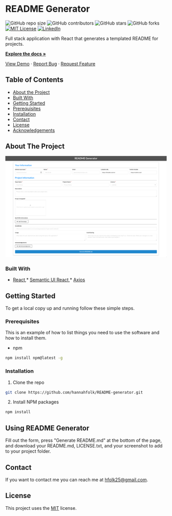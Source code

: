 # README Generator
![GitHub repo size](https://img.shields.io/github/repo-size/hannahfolk/README-generator)
![GitHub contributors](https://img.shields.io/github/contributors/hannahfolk/README-generator)
![GitHub stars](https://img.shields.io/github/stars/hannahfolk/README-generator?style=social)
![GitHub forks](https://img.shields.io/github/forks/hannahfolk/README-generator?style=social)
[![MIT License][license-shield]][license-url]
[![LinkedIn][linkedin-shield]][linkedin-url]
    
Full stack application with React that generates a templated README for projects.
    
<a href="https://github.com/hannahfolk/README-generator"><strong>Explore the docs »</strong></a>
    
<a href="https://hannahfolk/github.io/README-generator">View Demo</a>
·
<a href="https://github.com/hannahfolk/README-generator/issues">Report Bug</a>
·
<a href="https://github.com/hannahfolk/README-generator/issues">Request Feature</a>
    
## Table of Contents
    
* [About the Project](#about-the-project)
* [Built With](#built-with)
* [Getting Started](#getting-started)
* [Prerequisites](#prerequisites)
* [Installation](#installation)
* [Contact](#contact)
* [License](#license)
* [Acknowledgements](#acknowledgements)
    
## About The Project
    
[![Product Name Screen Shot][product-screenshot]]()


### Built With
      
* [React](https://reactjs.com/),* [Semantic UI React](https://react.semantic-ui.com/),* [Axios](https://www.npmjs.com/package/axios)    
    
## Getting Started
    
To get a local copy up and running follow these simple steps.
    
### Prerequisites
    
This is an example of how to list things you need to use the software and how to install them.
* npm
```sh
npm install npm@latest -g
```
    
### Installation
    
1. Clone the repo
```sh
git clone https://github.com/hannahfolk/README-generator.git
```
2. Install NPM packages
```sh
npm install
```
    
    
## Using README Generator
    
Fill out the form, press "Generate README.md" at the bottom of the page, and download your README.md, LICENSE.txt, and your screenshot to add to your project folder.
    
    
## Contact
    
If you want to contact me you can reach me at [hfolk25@gmail.com](hfolk25@gmail.com).
    
    
## License
        
This project uses the [MIT][license-url] license.
    


[repo-size-shield]: https://img.shields.io/github/repo-size/hannahfolk/README-generator
[contributors-shield]: https://img.shields.io/github/contributors/hannahfolk/README-generator
[contributors-url]: https://github.com/hannahfolk/README-generator/graphs/contributors
[forks-shield]: https://img.shields.io/github/forks/hannahfolk/README-generator
[forks-url]: https://github.com/hannahfolk/README-generator/network/members
[stars-shield]: https://img.shields.io/github/stars/hannahfolk/README-generator?style=social
[stars-url]: https://github.com/hannahfolk/README-generator/stargazers
[issues-shield]: https://img.shields.io/github/issues/hannahfolk/README-generator
[issues-url]: https://github.com/hannahfolk/README-generator/issues
[license-shield]: https://img.shields.io/badge/license-MIT-green
[license-url]: https://github.com/hannahfolk/README-generator/blob/master/LICENSE.txt
[linkedin-shield]: https://img.shields.io/badge/-LinkedIn-black.svg?&logo=linkedin&colorB=555
[linkedin-url]: https://linkedin.com/in/hannahfolk
[product-screenshot]: images/screenshot.jpg